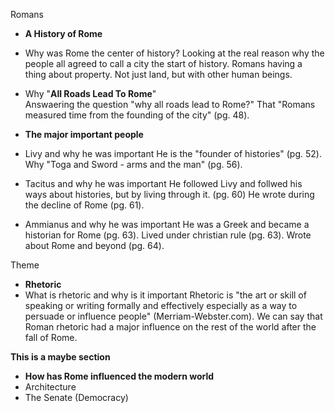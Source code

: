 Romans

- **A History of Rome**
 - Why was Rome the center of history? 
    Looking at the real reason why the people all agreed to call a city the start of history.
    Romans having a thing about property. Not just land, but with other human beings. 
 - Why "**All Roads Lead To Rome**"  
    Answaering the question "why all roads lead to Rome?" That "Romans measured time from the founding of the city" (pg. 48).
 
- **The major important people**
 - Livy and why he was important
    He is the "founder of histories" (pg. 52). 
    Why "Toga and Sword - arms and the man" (pg. 56).
 - Tacitus and why he was important
    He followed Livy and follwed his ways about histories, but by living through it. (pg. 60)
    He wrote during the decline of Rome (pg. 61).
 - Ammianus and why he was important
    He was a Greek and became a historian for Rome (pg. 63). 
    Lived under christian rule (pg. 63).
    Wrote about Rome and beyond (pg. 64).

Theme
- **Rhetoric** 
 - What is rhetoric and why is it important
    Rhetoric is "the art or skill of speaking or writing formally and effectively especially as a way to persuade or influence people"
    (Merriam-Webster.com). We can say that Roman rhetoric had a major influence on the rest of the world after the fall of Rome.
 
**This is a maybe section**
- **How has Rome influenced the modern world**
 - Architecture
 - The Senate (Democracy)
